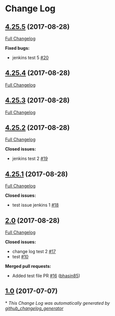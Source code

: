 # Change Log

## [4.25.5](https://github.com/bhasin85/aodn/tree/4.25.5) (2017-08-28)
[Full Changelog](https://github.com/bhasin85/aodn/compare/4.25.4...4.25.5)

**Fixed bugs:**

- jenkins test 5 [\#20](https://github.com/bhasin85/aodn/issues/20)

## [4.25.4](https://github.com/bhasin85/aodn/tree/4.25.4) (2017-08-28)
[Full Changelog](https://github.com/bhasin85/aodn/compare/4.25.3...4.25.4)

## [4.25.3](https://github.com/bhasin85/aodn/tree/4.25.3) (2017-08-28)
[Full Changelog](https://github.com/bhasin85/aodn/compare/4.25.2...4.25.3)

## [4.25.2](https://github.com/bhasin85/aodn/tree/4.25.2) (2017-08-28)
[Full Changelog](https://github.com/bhasin85/aodn/compare/4.25.1...4.25.2)

**Closed issues:**

- jenkins test 2 [\#19](https://github.com/bhasin85/aodn/issues/19)

## [4.25.1](https://github.com/bhasin85/aodn/tree/4.25.1) (2017-08-28)
[Full Changelog](https://github.com/bhasin85/aodn/compare/2.0...4.25.1)

**Closed issues:**

- test issue jenkins 1 [\#18](https://github.com/bhasin85/aodn/issues/18)

## [2.0](https://github.com/bhasin85/aodn/tree/2.0) (2017-08-28)
[Full Changelog](https://github.com/bhasin85/aodn/compare/1.0...2.0)

**Closed issues:**

- change log test 2 [\#17](https://github.com/bhasin85/aodn/issues/17)
- test [\#10](https://github.com/bhasin85/aodn/issues/10)

**Merged pull requests:**

- Added test file PR [\#16](https://github.com/bhasin85/aodn/pull/16) ([bhasin85](https://github.com/bhasin85))

## [1.0](https://github.com/bhasin85/aodn/tree/1.0) (2017-07-07)


\* *This Change Log was automatically generated by [github_changelog_generator](https://github.com/skywinder/Github-Changelog-Generator)*